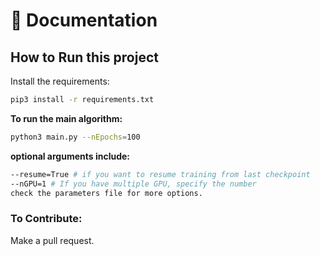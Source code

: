 📖 Documentation 
================

## How to Run this project

Install the requirements:
```bash
pip3 install -r requirements.txt 
```
**To run the main algorithm:**
```bash
python3 main.py --nEpochs=100
```
**optional arguments include:**
```bash
--resume=True # if you want to resume training from last checkpoint
--nGPU=1 # If you have multiple GPU, specify the number
check the parameters file for more options.
```

### To Contribute:
Make a pull request. 
